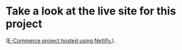 # Take a look at the live site for this project

([E-Commerce project hosted using Netlify.](https://clothing-ecomm.netlify.app/)).
